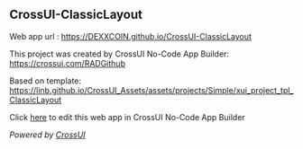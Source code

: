 ## CrossUI-ClassicLayout
Web app url : https://DEXXCOIN.github.io/CrossUI-ClassicLayout

This project was created by CrossUI No-Code App Builder: https://crossui.com/RADGithub

Based on template: https://linb.github.io/CrossUI_Assets/assets/projects/Simple/xui_project_tpl_ClassicLayout

Click [here](https://crossui.com/RADGithub/#!from=github&owner=DEXXCOIN&repo=CrossUI-ClassicLayout) to edit this web app in CrossUI No-Code App Builder

<i>Powered by [CrossUI](https://crossui.com)</i>
